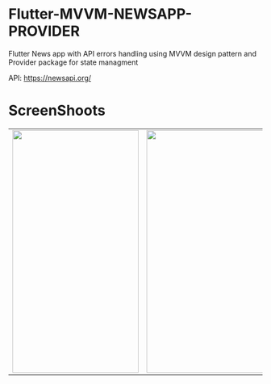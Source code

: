 # Flutter-MVVM-NEWSAPP-PROVIDER
Flutter News app with API errors handling using MVVM design pattern and Provider package for state managment

API: https://newsapi.org/

 # ScreenShoots
  <table>
  <tr>
    <td><img src="https://user-images.githubusercontent.com/5880175/154050031-9d9b64fc-61a4-4311-9755-40dd5af384d4.png" width=250 height=480></td>
    <td><img src="https://user-images.githubusercontent.com/5880175/154050039-4a529850-4f3b-4d45-83ea-fa44ef6e407b.png" width=250 height=480></td>
    <td><img src="https://user-images.githubusercontent.com/5880175/154050050-b0733a57-9573-40e8-b8d6-0331d095b6bc.png" width=250 height=480></td>

  </tr>
  </table>
